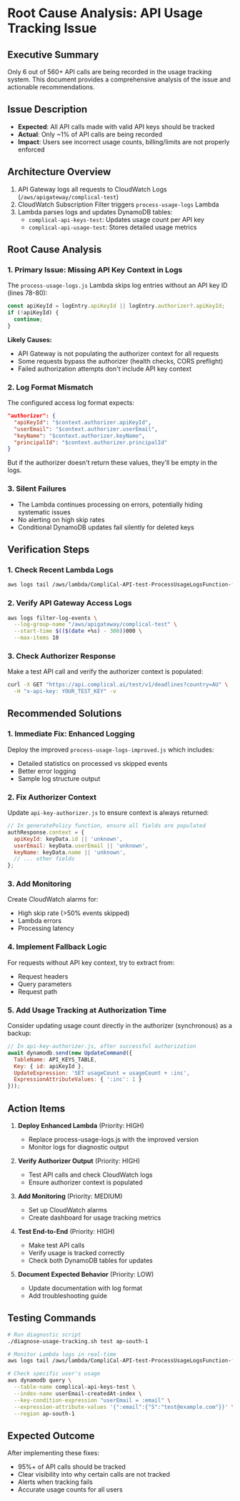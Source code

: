 # Root Cause Analysis: API Usage Tracking Issue

## Executive Summary
Only 6 out of 560+ API calls are being recorded in the usage tracking system. This document provides a comprehensive analysis of the issue and actionable recommendations.

## Issue Description
- **Expected**: All API calls made with valid API keys should be tracked
- **Actual**: Only ~1% of API calls are being recorded
- **Impact**: Users see incorrect usage counts, billing/limits are not properly enforced

## Architecture Overview
1. API Gateway logs all requests to CloudWatch Logs (`/aws/apigateway/complical-test`)
2. CloudWatch Subscription Filter triggers `process-usage-logs` Lambda
3. Lambda parses logs and updates DynamoDB tables:
   - `complical-api-keys-test`: Updates usage count per API key
   - `complical-api-usage-test`: Stores detailed usage metrics

## Root Cause Analysis

### 1. **Primary Issue: Missing API Key Context in Logs**
The `process-usage-logs.js` Lambda skips log entries without an API key ID (lines 78-80):
```javascript
const apiKeyId = logEntry.apiKeyId || logEntry.authorizer?.apiKeyId;
if (!apiKeyId) {
  continue;
}
```

**Likely Causes:**
- API Gateway is not populating the authorizer context for all requests
- Some requests bypass the authorizer (health checks, CORS preflight)
- Failed authorization attempts don't include API key context

### 2. **Log Format Mismatch**
The configured access log format expects:
```json
"authorizer": {
  "apiKeyId": "$context.authorizer.apiKeyId",
  "userEmail": "$context.authorizer.userEmail",
  "keyName": "$context.authorizer.keyName",
  "principalId": "$context.authorizer.principalId"
}
```

But if the authorizer doesn't return these values, they'll be empty in the logs.

### 3. **Silent Failures**
- The Lambda continues processing on errors, potentially hiding systematic issues
- No alerting on high skip rates
- Conditional DynamoDB updates fail silently for deleted keys

## Verification Steps

### 1. Check Recent Lambda Logs
```bash
aws logs tail /aws/lambda/CompliCal-API-test-ProcessUsageLogsFunction-* --follow
```

### 2. Verify API Gateway Access Logs
```bash
aws logs filter-log-events \
  --log-group-name "/aws/apigateway/complical-test" \
  --start-time $(($(date +%s) - 300))000 \
  --max-items 10
```

### 3. Check Authorizer Response
Make a test API call and verify the authorizer context is populated:
```bash
curl -X GET "https://api.complical.ai/test/v1/deadlines?country=AU" \
  -H "x-api-key: YOUR_TEST_KEY" -v
```

## Recommended Solutions

### 1. **Immediate Fix: Enhanced Logging**
Deploy the improved `process-usage-logs-improved.js` which includes:
- Detailed statistics on processed vs skipped events
- Better error logging
- Sample log structure output

### 2. **Fix Authorizer Context**
Update `api-key-authorizer.js` to ensure context is always returned:
```javascript
// In generatePolicy function, ensure all fields are populated
authResponse.context = {
  apiKeyId: keyData.id || 'unknown',
  userEmail: keyData.userEmail || 'unknown',
  keyName: keyData.name || 'unknown',
  // ... other fields
};
```

### 3. **Add Monitoring**
Create CloudWatch alarms for:
- High skip rate (>50% events skipped)
- Lambda errors
- Processing latency

### 4. **Implement Fallback Logic**
For requests without API key context, try to extract from:
- Request headers
- Query parameters
- Request path

### 5. **Add Usage Tracking at Authorization Time**
Consider updating usage count directly in the authorizer (synchronous) as a backup:
```javascript
// In api-key-authorizer.js, after successful authorization
await dynamodb.send(new UpdateCommand({
  TableName: API_KEYS_TABLE,
  Key: { id: apiKeyId },
  UpdateExpression: 'SET usageCount = usageCount + :inc',
  ExpressionAttributeValues: { ':inc': 1 }
}));
```

## Action Items

1. **Deploy Enhanced Lambda** (Priority: HIGH)
   - Replace process-usage-logs.js with the improved version
   - Monitor logs for diagnostic output

2. **Verify Authorizer Output** (Priority: HIGH)
   - Test API calls and check CloudWatch logs
   - Ensure authorizer context is populated

3. **Add Monitoring** (Priority: MEDIUM)
   - Set up CloudWatch alarms
   - Create dashboard for usage tracking metrics

4. **Test End-to-End** (Priority: HIGH)
   - Make test API calls
   - Verify usage is tracked correctly
   - Check both DynamoDB tables for updates

5. **Document Expected Behavior** (Priority: LOW)
   - Update documentation with log format
   - Add troubleshooting guide

## Testing Commands

```bash
# Run diagnostic script
./diagnose-usage-tracking.sh test ap-south-1

# Monitor Lambda logs in real-time
aws logs tail /aws/lambda/CompliCal-API-test-ProcessUsageLogsFunction-* --follow

# Check specific user's usage
aws dynamodb query \
  --table-name complical-api-keys-test \
  --index-name userEmail-createdAt-index \
  --key-condition-expression "userEmail = :email" \
  --expression-attribute-values '{":email":{"S":"test@example.com"}}' \
  --region ap-south-1
```

## Expected Outcome
After implementing these fixes:
- 95%+ of API calls should be tracked
- Clear visibility into why certain calls are not tracked
- Alerts when tracking fails
- Accurate usage counts for all users